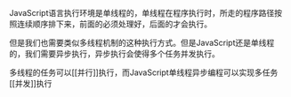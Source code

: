 JavaScript语言执行环境是单线程的，单线程在程序执行时，所走的程序路径按照连续顺序排下来，前面的必须处理好，后面的才会执行。

但是我们也需要类似多线程机制的这种执行方式。但是JavaScript还是单线程的，我们需要异步执行，异步执行会使得多个任务并发执行。

多线程的任务可以[[并行]]执行，而JavaScript单线程异步编程可以实现多任务[[并发]]执行